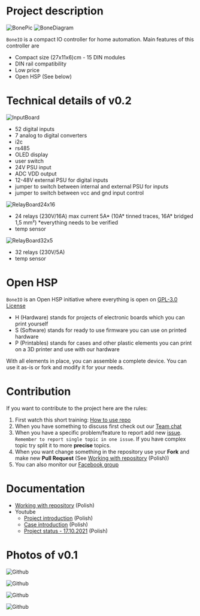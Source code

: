 # Project description

![BonePic](.resources/boneIO_v0.2render.png?raw=true)
![BoneDiagram](.resources/boneio.drawio.png?raw=true)

`BoneIO` is a compact IO controller for home automation. Main features of this controller are

- Compact size (27x11x6)cm - 15 DIN modules
- DIN rail compatibility
- Low price
- Open HSP (See below)

# Technical details of v0.2

![InputBoard](.resources/input_board_text.png?raw=true)



- 52 digital inputs
- 7 analog to digital converters
- i2c
- rs485
- OLED display
- user switch
- 24V PSU input
- ADC VDD output
- 12-48V external PSU for digital inputs
- jumper to switch between internal and external PSU for inputs
- jumper to switch between vcc and gnd input control

![RelayBoard24x16](.resources/relay_board_24x16A_text.png?raw=true)

- 24 relays (230V/16A) max current 5A* (10A* tinned traces, 16A* bridged 1,5 mm²) *everything needs to be verified
- temp sensor

![RelayBoard32x5](.resources/relay_board_32x5A_text.png?raw=true)

- 32 relays (230V/5A)
- temp sensor

# Open HSP

`BoneIO` is an Open HSP initiative where everything is open on [GPL-3.0 License](https://github.com/maciejk1984/boneIO/blob/main/LICENSE)

- H (Hardware) stands for projects of electronic boards which you can print yourself
- S (Software) stands for ready to use firmware you can use on printed hardware
- P (Printables) stands for cases and other plastic elements you can print on a 3D printer and use with our hardware

With all elements in place, you can assemble a complete device. You can use it as-is or fork and modify it for your needs.

# Contribution

If you want to contribute to the project here are the rules:

1. First watch this short training: [How to use repo](https://www.youtube.com/watch?v=aY7B_t2UZy4)
2. When you have something to discuss first check out our [Team chat](https://discord.gg/PsrXEz9CBp)
3. When you have a specific problem/feature to report add new [issue](https://github.com/maciejk1984/boneIO/issues). `Remember to report single topic in one issue`. If you have complex topic try split it to more **precise** topics.
4. When you want change something in the repository use your **Fork** and make new **Pull Request** (See [Working with repository](.docs/github.md) (Polish))
5. You can also monitor our [Facebook group](https://www.facebook.com/groups/boneio)

# Documentation

- [Working with repository](.docs/github.md) (Polish)
- Youtube
  - [Project introduction](https://www.youtube.com/watch?v=_EIppBDZWvk) (Polish)
  - [Case introduction](https://www.youtube.com/watch?v=QjhMvNn7mG0) (Polish)
  - [Project status - 17.10.2021](https://www.youtube.com/watch?v=6J2S1L4vNMw) (Polish) 


# Photos of v0.1

![Github](.resources/bone_relays.jpg?raw=true)

![Github](.resources/bone_view.jpg?raw=true)

![Github](.resources/bone_inputs.jpg?raw=true)

![Github](.resources/bone_din.jpg?raw=true)

